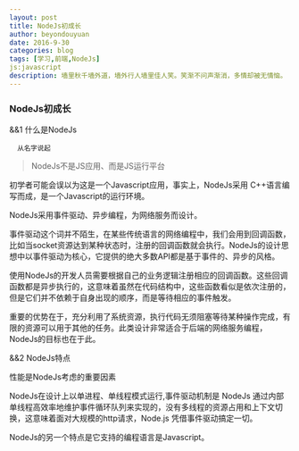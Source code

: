 ```yaml
---
layout: post
title: NodeJs初成长
author: beyondouyuan
date: 2016-9-30
categories: blog
tags: [学习,前端,NodeJs]
js:javascript
description: 墙里秋千墙外道，墙外行人墙里佳人笑。笑渐不问声渐消，多情却被无情恼。
---
```


###  NodeJs初成长 ###

 &&1  什么是NodeJs

 	  从名字说起

>NodeJs不是JS应用、而是JS运行平台
>

初学者可能会误以为这是一个Javascript应用，事实上，NodeJs采用
C++语言编写而成，是一个Javascript的运行环境。

NodeJs采用事件驱动、异步编程，为网络服务而设计。

事件驱动这个词并不陌生，在某些传统语言的网络编程中，我们会用到回调函数，比如当socket资源达到某种状态时，注册的回调函数就会执行。NodeJs的设计思想中以事件驱动为核心，它提供的绝大多数API都是基于事件的、异步的风格。

使用NodeJs的开发人员需要根据自己的业务逻辑注册相应的回调函数。这些回调函数都是异步执行的，这意味着虽然在代码结构中，这些函数看似是依次注册的，但是它们并不依赖于自身出现的顺序，而是等待相应的事件触发。

重要的优势在于，充分利用了系统资源，执行代码无须阻塞等待某种操作完成，有限的资源可以用于其他的任务。此类设计非常适合于后端的网络服务编程，NodeJs的目标也在于此。

 &&2  NodeJs特点

性能是NodeJs考虑的重要因素

NodeJs在设计上以单进程、单线程模式运行,事件驱动机制是 NodeJs 通过内部单线程高效率地维护事件循环队列来实现的，没有多线程的资源占用和上下文切换，这意味着面对大规模的http请求，Node.js 凭借事件驱动搞定一切。

NodeJs的另一个特点是它支持的编程语言是Javascript。